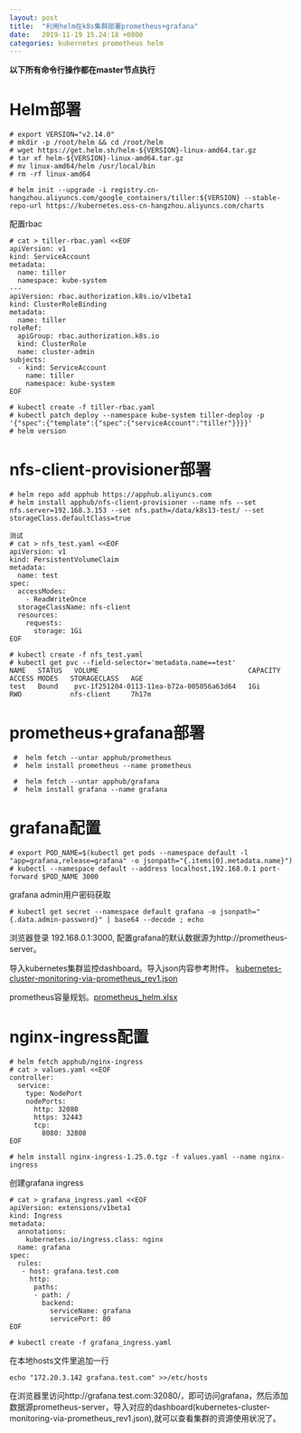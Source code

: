 ```yaml
---
layout: post
title:  "利用helm在k8s集群部署prometheus+grafana"
date:   2019-11-19 15.24:18 +0800
categories: kubernetes prometheus helm
---
```


**以下所有命令行操作都在master节点执行**
# Helm部署
```
# export VERSION="v2.14.0"
# mkdir -p /root/helm && cd /root/helm
# wget https://get.helm.sh/helm-${VERSION}-linux-amd64.tar.gz
# tar xf helm-${VERSION}-linux-amd64.tar.gz
# mv linux-amd64/helm /usr/local/bin
# rm -rf linux-amd64

# helm init --upgrade -i registry.cn-hangzhou.aliyuncs.com/google_containers/tiller:${VERSION} --stable-repo-url https://kubernetes.oss-cn-hangzhou.aliyuncs.com/charts

```
配置rbac
```
# cat > tiller-rbac.yaml <<EOF
apiVersion: v1
kind: ServiceAccount
metadata:
  name: tiller
  namespace: kube-system
---
apiVersion: rbac.authorization.k8s.io/v1beta1
kind: ClusterRoleBinding
metadata:
  name: tiller
roleRef:
  apiGroup: rbac.authorization.k8s.io
  kind: ClusterRole
  name: cluster-admin
subjects:
  - kind: ServiceAccount
    name: tiller
    namespace: kube-system
EOF

# kubectl create -f tiller-rbac.yaml
# kubectl patch deploy --namespace kube-system tiller-deploy -p '{"spec":{"template":{"spec":{"serviceAccount":"tiller"}}}}'
# helm version
```

# nfs-client-provisioner部署
```
# helm repo add apphub https://apphub.aliyuncs.com
# helm install apphub/nfs-client-provisioner --name nfs --set nfs.server=192.168.3.153 --set nfs.path=/data/k8s13-test/ --set storageClass.defaultClass=true

测试
# cat > nfs_test.yaml <<EOF
apiVersion: v1
kind: PersistentVolumeClaim
metadata:
  name: test
spec:
  accessModes:
    - ReadWriteOnce
  storageClassName: nfs-client
  resources:
    requests:
      storage: 1Gi
EOF

# kubectl create -f nfs_test.yaml
# kubectl get pvc --field-selector='metadata.name==test'
NAME   STATUS   VOLUME                                     CAPACITY   ACCESS MODES   STORAGECLASS   AGE
test   Bound    pvc-1f251204-0113-11ea-b72a-005056a63d64   1Gi        RWO            nfs-client     7h17m
```

# prometheus+grafana部署
```
 #  helm fetch --untar apphub/prometheus
 #  helm install prometheus --name prometheus

 #  helm fetch --untar apphub/grafana
 #  helm install grafana --name grafana

```

# grafana配置
```
# export POD_NAME=$(kubectl get pods --namespace default -l "app=grafana,release=grafana" -o jsonpath="{.items[0].metadata.name}")
# kubectl --namespace default --address localhost,192.168.0.1 port-forward $POD_NAME 3000
```
grafana admin用户密码获取
```
# kubectl get secret --namespace default grafana -o jsonpath="{.data.admin-password}" | base64 --decode ; echo
```
浏览器登录 192.168.0.1:3000,
配置grafana的默认数据源为http://prometheus-server。

导入kubernetes集群监控dashboard。导入json内容参考附件。
[kubernetes-cluster-monitoring-via-prometheus_rev1.json](https://github.com/honglei24/honglei24.github.io/tree/master/appendix/kubernetes/prometheus/kubernetes-cluster-monitoring-via-prometheus_rev1.json)

prometheus容量规划。[prometheus_helm.xlsx](https://github.com/honglei24/honglei24.github.io/tree/master/appendix/kubernetes/prometheus/prometheus_helm.xlsx)


# nginx-ingress配置
```
# helm fetch apphub/nginx-ingress
# cat > values.yaml <<EOF
controller:
  service:
    type: NodePort
    nodePorts:
      http: 32080
      https: 32443
      tcp:
        8080: 32808
EOF 

# helm install nginx-ingress-1.25.0.tgz -f values.yaml --name nginx-ingress
```

创建grafana ingress
```
# cat > grafana_ingress.yaml <<EOF
apiVersion: extensions/v1beta1
kind: Ingress
metadata:
  annotations:
    kubernetes.io/ingress.class: nginx
  name: grafana
spec:
  rules:
   - host: grafana.test.com
     http:
      paths:
      - path: /
        backend:
          serviceName: grafana
          servicePort: 80
EOF

# kubectl create -f grafana_ingress.yaml
```

在本地hosts文件里追加一行
```
echo "172.20.3.142 grafana.test.com" >>/etc/hosts
```
在浏览器里访问http://grafana.test.com:32080/，即可访问grafana，然后添加数据源prometheus-server，导入对应的dashboard(kubernetes-cluster-monitoring-via-prometheus_rev1.json),就可以查看集群的资源使用状况了。
